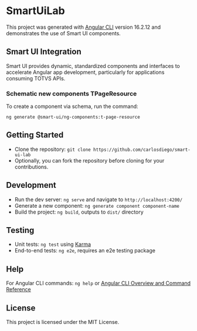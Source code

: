 # SmartUiLab

This project was generated with [Angular CLI](https://github.com/angular/angular-cli) version 16.2.12 and demonstrates the use of Smart UI components.

## Smart UI Integration

Smart UI provides dynamic, standardized components and interfaces to accelerate Angular app development, particularly for applications consuming TOTVS APIs.

### Schematic new components TPageResource
To create a <t-page-resource> component via schema, run the command:
```
ng generate @smart-ui/ng-components:t-page-resource
```

## Getting Started

- Clone the repository: `git clone https://github.com/carlosdiego/smart-ui-lab`
- Optionally, you can fork the repository before cloning for your contributions.

## Development

- Run the dev server: `ng serve` and navigate to `http://localhost:4200/`
- Generate a new component: `ng generate component component-name`
- Build the project: `ng build`, outputs to `dist/` directory

## Testing

- Unit tests: `ng test` using [Karma](https://karma-runner.github.io)
- End-to-end tests: `ng e2e`, requires an e2e testing package

## Help

For Angular CLI commands: `ng help` or [Angular CLI Overview and Command Reference](https://angular.io/cli)

## License

This project is licensed under the MIT License.
